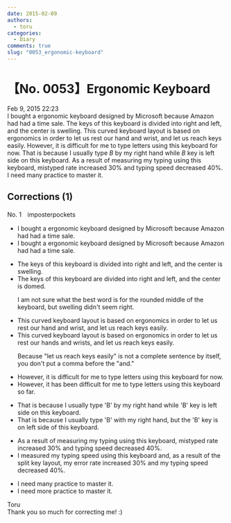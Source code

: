```yaml
---
date: 2015-02-09
authors:
  - toru
categories:
  - Diary
comments: true
slug: "0053_ergonomic-keyboard"
---
```


# 【No. 0053】Ergonomic Keyboard
<div class="date">Feb 9, 2015 22:23</div>
<div id="post"><div id="body_show_ori">
I bought a ergonomic keyboard designed by Microsoft because Amazon had had a time sale. The keys of this keyboard is divided into right and left, and the center is swelling. This curved keyboard layout is based on ergonomics in order to let us rest our hand and wrist, and let us reach keys easily. However, it is difficult for me to type letters using this keyboard for now. That is because I usually type <em>B</em> by my right hand while <em>B</em> key is left side on this keyboard. As a result of measuring my typing using this keyboard, mistyped rate increased 30% and typing speed decreased 40%. I need many practice to master it.
</div></div>

<!-- more -->


## Corrections (1)
<div id="block"><div class="first_name"> No. 1　<span class="just_name">imposterpockets</span></div><div id="block2">
<ul class="correction_field">
<li class="incorrect">I bought a ergonomic keyboard designed by Microsoft because Amazon had had a time sale.</li>
<li class="corrected correct">
I bought a ergonomic keyboard designed by Microsoft because Amazon had <span class="sline"><span class="f_red">had</span></span> a <span class="f_red"><span class="sline">time</span></span> sale.
</li>
</ul>
<ul class="correction_field">
<li class="incorrect">The keys of this keyboard is divided into right and left, and the center is swelling.</li>
<li class="corrected correct">
The keys of this keyboard <span class="f_blue">are</span> divided into right and left, and the center is <span class="f_blue">domed</span>.
<p class="correction_comment">I am not sure what the best word is for the rounded middle of the keyboard, but swelling didn't seem right.</p>
</li>
</ul>
<ul class="correction_field">
<li class="incorrect">This curved keyboard layout is based on ergonomics in order to let us rest our hand and wrist, and let us reach keys easily.</li>
<li class="corrected correct">
This curved keyboard layout is based on ergonomics in order to let us rest our hand<span class="f_blue">s</span> and wrists<span class="sline"><span class="f_red">,</span></span> and let us reach keys easily.
<p class="correction_comment">Because "let us reach keys easily" is not a complete sentence by itself, you don't put a comma before the "and."</p>
</li>
</ul>
<ul class="correction_field">
<li class="incorrect">However, it is difficult for me to type letters using this keyboard for now.</li>
<li class="corrected correct">
However, it <span class="f_blue">has been</span> difficult for me to type letters using this keyboard <span class="f_blue">so far</span>.
</li>
</ul>
<ul class="correction_field">
<li class="incorrect">That is because I usually type 'B' by my right hand while 'B' key is left side on this keyboard.</li>
<li class="corrected correct">
That is because I usually type 'B' <span class="f_blue">with</span> my right hand<span class="f_blue">, but the</span> 'B' key is <span class="f_blue">on</span> left side <span class="f_blue">of</span> this keyboard.
</li>
</ul>
<ul class="correction_field">
<li class="incorrect">As a result of measuring my typing using this keyboard, mistyped rate increased 30% and typing speed decreased 40%.</li>
<li class="corrected correct">
<span class="f_blue">I measured my typing speed using this keyboard and, </span>as a result <span class="f_blue">of the split key layout,</span> <span class="f_blue">my error </span>rate increased 30% and <span class="f_blue">my </span>typing speed decreased 40%.
</li>
</ul>
<ul class="correction_field">
<li class="incorrect">I need many practice to master it.</li>
<li class="corrected correct">
I need <span class="f_blue">more</span> practice to master it.
</li>
</ul>
</div><div class="name"><span class="just_name">Toru</span><br>
Thank you so much for correcting me! :)
</div>
</div>
